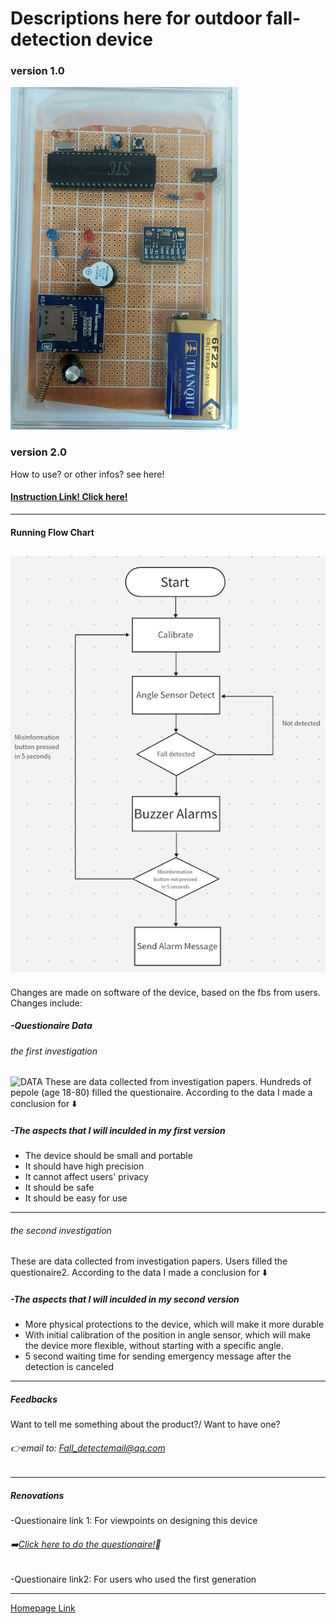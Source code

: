 
# Descriptions here for outdoor fall-detection device

### version 1.0
![DATA](DEV.png)    

### version 2.0

How to use? or other infos? see here!
#### [Instruction Link! Click here!](https://esperaa.github.io/WebextensionforAutome-/)

---

#### Running Flow Chart 
 ![DATA1](Process.png)
---



Changes are made on software of the device, based on the fbs from users.
Changes include: 






##### -Questionaire Data
###### the first investigation
![DATA](DATA1.png)
These are data collected from investigation papers. Hundreds of pepole (age 18-80) filled the questionaire. According to the data I made a conclusion for ⬇️

##### -The aspects that I will inculded in my first version
- The device should be small and portable 
- It should have high precision
- It cannot affect users' privacy
- It should be safe
- It should be easy for use
---
###### the second investigation
These are data collected from investigation papers. Users filled the questionaire2. According to the data I made a conclusion for ⬇️


##### -The aspects that I will inculded in my second version
- More physical protections to the device, which will make it more durable
- With initial calibration of the position in angle sensor,
  which will make the device more flexible, without starting
  with a specific angle.
- 5 second waiting time for sending emergency message after the detection is canceled

---
##### Feedbacks
Want to tell me something about the product?/ Want to have one?
###### 👉email to: Fall_detectemail@qq.com
---

##### Renovations


-Questionaire link 1: For viewpoints on designing this device
###### ➡️[Click here to do the questionaire!](https://v.wjx.cn/vm/Q2Frjo2.aspx#)📝

-Questionaire link2: For users who used the first generation

---
[Homepage Link](esperaa.github.io/meaidevice/)



